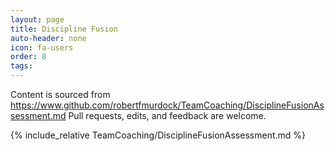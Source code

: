 ```yaml
---
layout: page
title: Discipline Fusion
auto-header: none
icon: fa-users
order: 8
tags: 
---
```


Content is sourced from https://www.github.com/robertfmurdock/TeamCoaching/DisciplineFusionAssessment.md
Pull requests, edits, and feedback are welcome.

{% include_relative TeamCoaching/DisciplineFusionAssessment.md %}